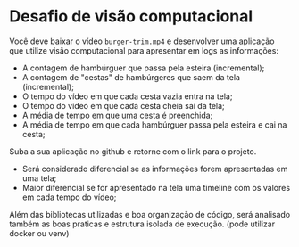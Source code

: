 # Desafio de visão computacional

Você deve baixar o vídeo `burger-trim.mp4` e desenvolver uma aplicação que utilize visão computacional para apresentar em logs as informações:

  - A contagem de hambúrguer que passa pela esteira (incremental);
  - A contagem de "cestas" de hambúrgeres que saem da tela (incremental);
  - O tempo do vídeo em que cada cesta vazia entra na tela;
  - O tempo do vídeo em que cada cesta cheia sai da tela;
  - A média de tempo em que uma cesta é preenchida;
  - A média de tempo em que cada hambúrguer passa pela esteira e cai na cesta; 

Suba a sua aplicação no github e retorne com o link para o projeto.

- Será considerado diferencial se as informações forem apresentadas em uma tela;
- Maior diferencial se for apresentado na tela uma timeline com os valores em cada tempo do vídeo;

Além das bibliotecas utilizadas e boa organização de código, será analisado também as boas praticas e estrutura isolada de execução.
(pode utilizar docker ou venv)

